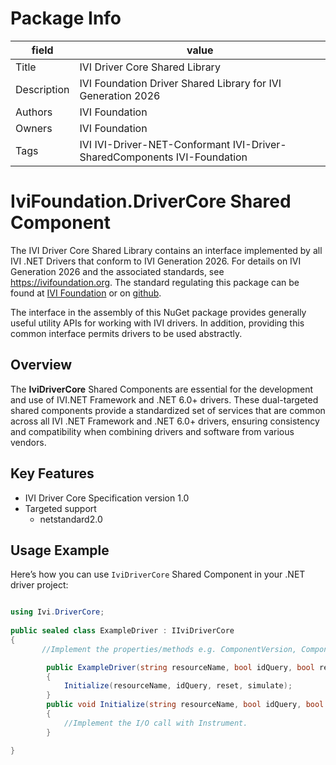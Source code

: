 # Package Info

|field   | value |
|---     |  ---  |
|Title   | IVI Driver Core Shared Library |
|Description |IVI Foundation Driver Shared Library for IVI Generation 2026  |
|Authors |  IVI Foundation |
|Owners  | IVI Foundation |
|Tags    | IVI  IVI-Driver-NET-Conformant IVI-Driver-SharedComponents IVI-Foundation |

<!-- Following MD is the README.MD file -->
# IviFoundation.DriverCore Shared Component 

The IVI Driver Core Shared Library contains an interface implemented by all IVI .NET Drivers that conform to IVI Generation 2026. For details on IVI Generation 2026 and the associated standards, see <https://ivifoundation.org>.  The standard regulating this package can be found at [IVI Foundation](https://www.ivifoundation.org/downloads/PostGen2025/IviDriverNet.pdf) or on [github](https://github.com/IviFoundation/IviDrivers/blob/main/IviDriverNet/1.0/Spec/IviDriverNet.md).

The interface in the assembly of this NuGet package provides generally useful utility APIs for working with IVI drivers.  In addition, providing this common interface permits drivers to be used abstractly.

## Overview

The **IviDriverCore** Shared Components are essential for the development and use of IVI.NET Framework and .NET 6.0+ drivers. These dual-targeted shared components provide a standardized set of services that are common across all IVI .NET Framework and .NET 6.0+ drivers, ensuring consistency and compatibility when combining drivers and software from various vendors.

## Key Features

- IVI Driver Core Specification version 1.0
- Targeted support
    - netstandard2.0

## Usage Example

Here’s how you can use `IviDriverCore` Shared Component in your .NET driver project:

```csharp

using Ivi.DriverCore;
 
public sealed class ExampleDriver : IIviDriverCore
{
       //Implement the properties/methods e.g. ComponentVersion, ComponentVendor and Reset etc.

        public ExampleDriver(string resourceName, bool idQuery, bool reset, bool simulate)
        {
            Initialize(resourceName, idQuery, reset, simulate);
        }
        public void Initialize(string resourceName, bool idQuery, bool reset, bool simulate)	
        {
            //Implement the I/O call with Instrument.
        }

}

```
